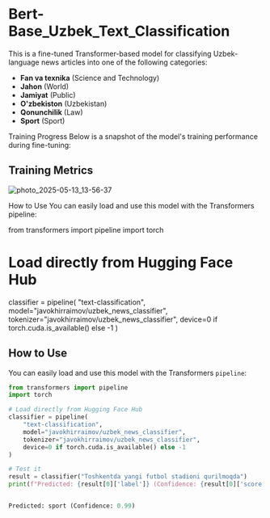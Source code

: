 # Bert-Base_Uzbek_Text_Classification

This is a fine-tuned Transformer-based model for classifying Uzbek-language news articles into one of the following categories:

- **Fan va texnika** (Science and Technology)
- **Jahon** (World)
- **Jamiyat** (Public)
- **O'zbekiston** (Uzbekistan)
- **Qonunchilik** (Law)
- **Sport**  (Sport)

Training Progress
Below is a snapshot of the model's training performance during fine-tuning:

## Training Metrics

![photo_2025-05-13_13-56-37](https://github.com/user-attachments/assets/cc47b504-f9f2-440d-b92f-981b55f0f260)


How to Use
You can easily load and use this model with the Transformers pipeline:

from transformers import pipeline
import torch

# Load directly from Hugging Face Hub
classifier = pipeline(
    "text-classification",
    model="javokhirraimov/uzbek_news_classifier",
    tokenizer="javokhirraimov/uzbek_news_classifier",
    device=0 if torch.cuda.is_available() else -1
)



##  How to Use

You can easily load and use this model with the  Transformers `pipeline`:

```python
from transformers import pipeline
import torch

# Load directly from Hugging Face Hub
classifier = pipeline(
    "text-classification",
    model="javokhirraimov/uzbek_news_classifier",
    tokenizer="javokhirraimov/uzbek_news_classifier",
    device=0 if torch.cuda.is_available() else -1
)

# Test it
result = classifier("Toshkentda yangi futbol stadioni qurilmoqda")
print(f"Predicted: {result[0]['label']} (Confidence: {result[0]['score']:.2f})")


Predicted: sport (Confidence: 0.99)

